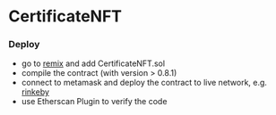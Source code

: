 # CertificateNFT

### Deploy

- go to [remix](https://remix.ethereum.org/) and add CertificateNFT.sol
- compile the contract (with version > 0.8.1)
- connect to metamask and deploy the contract to live network, e.g. [rinkeby](https://rinkeby.etherscan.io/address/0xe386e9df0b1b2362c4bbf8ff5b5c6bdfe3c5cdf0)
- use Etherscan Plugin to verify the code
